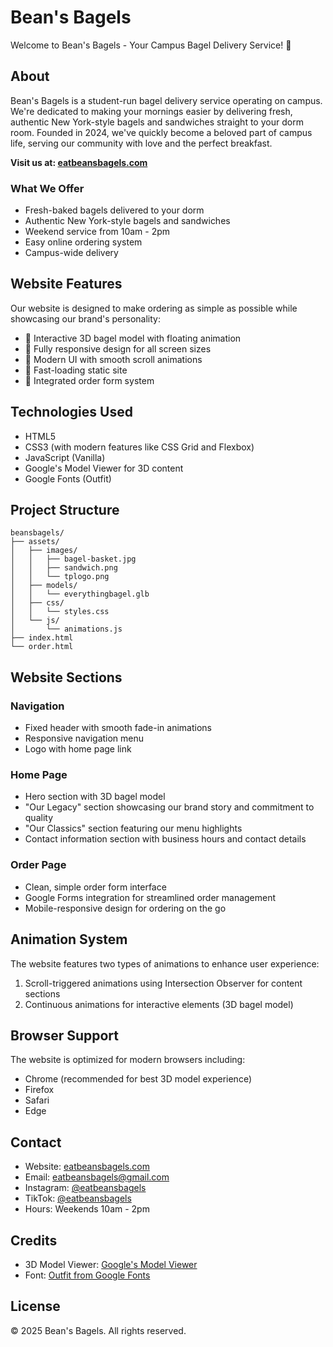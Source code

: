 # Bean's Bagels

Welcome to Bean's Bagels - Your Campus Bagel Delivery Service! 🥯

## About

Bean's Bagels is a student-run bagel delivery service operating on campus. We're dedicated to making your mornings easier by delivering fresh, authentic New York-style bagels and sandwiches straight to your dorm room. Founded in 2024, we've quickly become a beloved part of campus life, serving our community with love and the perfect breakfast.

**Visit us at: [eatbeansbagels.com](https://eatbeansbagels.com)**

### What We Offer
- Fresh-baked bagels delivered to your dorm
- Authentic New York-style bagels and sandwiches
- Weekend service from 10am - 2pm
- Easy online ordering system
- Campus-wide delivery

## Website Features

Our website is designed to make ordering as simple as possible while showcasing our brand's personality:

- 🥯 Interactive 3D bagel model with floating animation
- 📱 Fully responsive design for all screen sizes
- 🎨 Modern UI with smooth scroll animations
- 🚀 Fast-loading static site
- 📝 Integrated order form system

## Technologies Used

- HTML5
- CSS3 (with modern features like CSS Grid and Flexbox)
- JavaScript (Vanilla)
- Google's Model Viewer for 3D content
- Google Fonts (Outfit)

## Project Structure

```
beansbagels/
├── assets/
│   ├── images/
│   │   ├── bagel-basket.jpg
│   │   ├── sandwich.png
│   │   └── tplogo.png
│   ├── models/
│   │   └── everythingbagel.glb
│   ├── css/
│   │   └── styles.css
│   └── js/
│       └── animations.js
├── index.html
└── order.html
```

## Website Sections

### Navigation
- Fixed header with smooth fade-in animations
- Responsive navigation menu
- Logo with home page link

### Home Page
- Hero section with 3D bagel model
- "Our Legacy" section showcasing our brand story and commitment to quality
- "Our Classics" section featuring our menu highlights
- Contact information section with business hours and contact details

### Order Page
- Clean, simple order form interface
- Google Forms integration for streamlined order management
- Mobile-responsive design for ordering on the go

## Animation System

The website features two types of animations to enhance user experience:
1. Scroll-triggered animations using Intersection Observer for content sections
2. Continuous animations for interactive elements (3D bagel model)

## Browser Support

The website is optimized for modern browsers including:
- Chrome (recommended for best 3D model experience)
- Firefox
- Safari
- Edge

## Contact

- Website: [eatbeansbagels.com](https://eatbeansbagels.com)
- Email: [eatbeansbagels@gmail.com](mailto:eatbeansbagels@gmail.com)
- Instagram: [@eatbeansbagels](https://www.instagram.com/eatbeansbagels/)
- TikTok: [@eatbeansbagels](https://www.tiktok.com/@eatbeansbagels)
- Hours: Weekends 10am - 2pm

## Credits

- 3D Model Viewer: [Google's Model Viewer](https://modelviewer.dev/)
- Font: [Outfit from Google Fonts](https://fonts.google.com/specimen/Outfit)

## License

© 2025 Bean's Bagels. All rights reserved. 